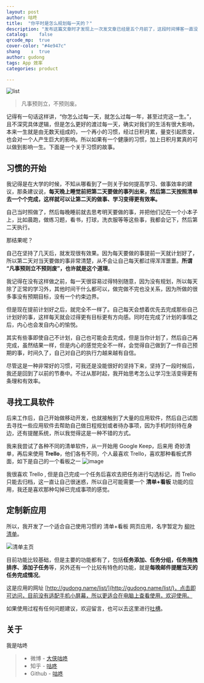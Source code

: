 ```yaml
---
layout: post
author: 咕咚
title:  "你平时是怎么规划每一天的？"
description: "发布这篇文章时才发现上一次发文章已经是五个月前了，这段时间博客一直没怎么搭理，日志也没怎么写，主要是工作+生活确实是有很多事。最近根据个人需求开发了一个清单+看板的应用-柳叶清单，使用 Vue+Leancloud 学习开发一个完成的前端应用，这真是一个有意思的事情，既可以学习技术，还可以解决自己的问题，还能满足自己的好奇心，这篇文章就是自己为什么要开发的初衷。"
catalog:    false
qrcode_mp:  true
cover-color: "#4e947c"
shang    :  true
author: gudong
tags: App 效率
categories: product

---
```


![list](http://upload-images.jianshu.io/upload_images/588640-fa6dc005e8614404.jpg?imageMogr2/auto-orient/strip%7CimageView2/2/w/1240)

>凡事预则立，不预则废。

记得有一句话这样讲，“你怎么过每一天，就怎么过每一年，甚至过完这一生。”，且不深究具体逻辑，但是怎么更好的渡过每一天，确实对我们的生活有很大影响，本来一生就是由无数天组成的，一个再小的习惯，经过日积月累，量变引起质变，也会对一个人产生巨大的影响。所以如果有一个健康的习惯，加上日积月累真的可以做到影响一生。下面是一个关于习惯的故事。

## 习惯的开始

我记得是在大学的时候，不知从哪看到了一则关于如何提高学习、做事效率的建议，那条建议说，**每天晚上睡觉前把第二天要做的事列出来，然后第二天按照清单去一个个完成，这样就可以让第二天的做事、学习变得更有效率。**

自己当时照做了，然后每晚睡前就去思考明天要做的事，并把他们记在一个小本子上，比如晨跑，做练习题，看书，打球，洗衣服等等这些事，我都会记下，然后第二天执行。

那结果呢？

自己在坚持了几天后，就发现很有效果。因为每天要做的事提前一天就计划好了，所以第二天对当天要做的事非常清楚，从不会让自己每天都过得浑浑噩噩。**所谓 “凡事预则立不预则废”，也许就是这个道理**。

我记得在没有这样做之前，每一天很容易过得特别随意，因为没有规划，所以每天除了正常的学习外，其他时间干什么都可以，做完做不完也没关系，因为所做的很多事没有预期目标，没有一个约束边界。

但是现在提前计划好之后，就完全不一样了。自己每天会想着优先去完成那些自己计划好的事，这样每天就会过得更有目标更有方向感。同时在完成了计划的事情之后，内心也会发自内心的愉悦。

其实有些事即使自己不计划，自己也可能会去完成，但是当你计划了，然后自己再完成，虽然结果一样，但是内心的感觉完全不一样，会觉得自己做到了一件自己预期的事，时间久了，自己对自己的执行力越来越有自信。

尽管这是一种非常好的习惯，可我还是没能很好的坚持下来，坚持了一段时候后，我还是回到了以前的节奏中。不过从那时起，我开始思考怎么让学习生活变得更有条理和有效率。

## 寻找工具软件

后来工作后，自己开始做移动开发，也就接触到了大量的应用软件，然后自己试图去寻找一些应用软件去帮助自己做日程规划或者待办事项，因为手机时刻待在身边，还有提醒系统，所以我觉得这是一种不错的方式。

我来我尝试了各种不同的清单软件，从一开始用 Google Keep，后来用 奇妙清单，再后来使用 **Trello**，他们各有不同，个人最喜欢 Trello，喜欢那种看板式界面，如下是自己的一个看板之一
![image](http://upload-images.jianshu.io/upload_images/588640-2af8d9b1a41b15ef.jpg?imageMogr2/auto-orient/strip%7CimageView2/2/w/1240)

我很喜欢 Trello , 但是自己完成一个任务后喜欢去把任务进行勾选标记，而 Trello 只能去归档，这一直让自己很迷惑，所以自己可能需要一个 **清单+看板** 功能的应用，我还是喜欢那种勾掉已完成事项的感觉。

## 定制新应用

所以，我开发了一个适合自己使用习惯的 清单+看板 网页应用，名字暂定为 [柳叶清单](http://gudong.name/list/)。

![清单主页](http://upload-images.jianshu.io/upload_images/588640-d4a3c070d71457f0.jpg?imageMogr2/auto-orient/strip%7CimageView2/2/w/1240)

目前功能比较基础，但是主要的功能都有了，包括**任务添加、任务分组，任务拖拽排序、添加子任务**等，另外还有一个比较有特色的功能，就是**每晚邮件提醒当天的任务完成情况**。

这是应用的网址 [http://gudong.name/list/](http://gudong.name/list/)，点击即可访问，目前没有适配手机小屏幕，所以更适合在电脑上查看使用，欢迎使用。

如果使用过程有任何问题建议，欢迎留言，也可以去这里进行[吐槽](http://support.qq.com/products/30228)。

## 关于
我是咕咚
> * 微博 - [大侠咕咚](https://weibo.com/maoruibin)
> * 知乎 - [咕咚](https://www.zhihu.com/people/maoruibin/activities)
> * Github - [咕咚](https://github.com/maoruibin)

